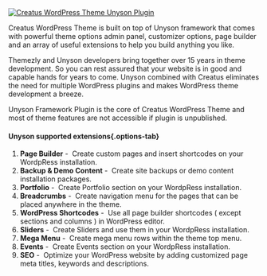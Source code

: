 <div class="thz-doc-image max">
<a class="thz-lightbox mfp-iframe" href="https://www.youtube.com/watch?v=JQ5pvmTGRF4" data-mfp-title="Creatus WordPress Theme Framework Overview" data-modal-size="large">
	<img src="../../docs-media/splash-creatus-framewrok-plugin.jpg" alt="Creatus WordPress Theme Unyson Plugin" />
</a>
</div>

Creatus WordPress Theme is built on top of Unyson framework that comes with powerful theme options admin panel, customizer options, page builder and an array of useful extensions to help you build anything you like. 

Themezly and Unyson developers bring together over 15 years in theme development. So you can rest assured that your website is in good and capable hands for years to come. Unyson combined with Creatus eliminates the need for multiple WordPress plugins and makes WordPress theme development a breeze. 

Unyson Framework Plugin is the core of Creatus WordPress Theme and most of theme features are not accessible if plugin is unpublished. 

#### Unyson supported extensions{.options-tab}
1. __Page Builder__&nbsp;-&nbsp; Create custom pages and insert shortcodes on your WordpRess installation. 
1. __Backup & Demo Content__&nbsp;-&nbsp; Create site backups or demo content installation packages.
1. __Portfolio__&nbsp;-&nbsp;  Create Portfolio section on your WordpRess installation. 
1. __Breadcrumbs__&nbsp;-&nbsp;  Create navigation menu for the pages that can be placed anywhere in the theme. 
1. __WordPress Shortcodes__&nbsp;-&nbsp;  Use all page builder shortcodes ( except sections and columns ) in WordPress editor. 
1. __Sliders__&nbsp;-&nbsp;  Create Sliders and use them in your WordpRess installation.
1. __Mega Menu__&nbsp;-&nbsp; Create mega menu rows within the theme top menu.
1. __Events__&nbsp;-&nbsp; Create Events section on your WordpRess installation.
1. __SEO__&nbsp;-&nbsp; Optimize your WordPress website by adding customized page meta titles, keywords and descriptions.